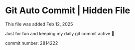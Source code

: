 # Git Auto Commit | Hidden File

This file was added Feb 12, 2025

Just for fun and keeping my daily git commit active 🤪

commit number: 2814222
